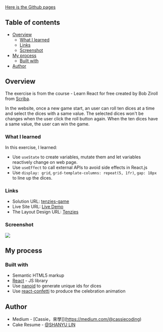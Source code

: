 [Here is the Github pages](https://12cassie34.github.io/tenzies-game/) 

## Table of contents

- [Overview](#overview)
  - [What I learned](#what-i-learned)
  - [Links](#links)
  - [Screenshot](#screenshot)
- [My process](#my-process)
  - [Built with](#built-with)
- [Author](#author)

## Overview
The exercise is from the course - Learn React for free created by Bob Ziroll from [Scriba](https://scrimba.com/).

In the website, once a new game start, an user can roll ten dices at a time and select the dices with a same value. The selected dices won't be changes when the user click the roll button again. When the ten dices have a same value, the user can win the game.

### What I learned
In this exercise, I learned:
- Use `useState` to create variables, mutate them and let variables reactively change on web page.
- Use `useEffect` to call external APIs to avoid side effects in React.js
- Use `display: grid`, `grid-template-columns: repeat(5, 1fr)`, `gap: 18px` to line up the dices.

### Links
- Solution URL: [tenzies-game](https://github.com/12cassie34/tenzies-game)
- Live Site URL: [Live Demo](https://12cassie34.github.io/tenzies-game/)
- The Layout Design URL: [Tenzies](https://www.figma.com/file/FqsxRUhAaXM4ezddQK0CdR/Tenzies)

### Screenshot

![](https://i.imgur.com/iiNp2Qb.png)


## My process

### Built with

- Semantic HTML5 markup
- [React](https://reactjs.org/) - JS library
- Use [nanoid](https://www.npmjs.com/package/nanoid) to generate unique ids for dices
- Use [react-confetti](https://www.npmjs.com/package/react-confetti) to produce the celebration animation

## Author

- Medium - [Cassie，來學]](https://medium.com/@cassiecoding)
- Cake Resume - [@SHANYU LIN](https://www.cakeresume.com/me/shanyu-lin)
